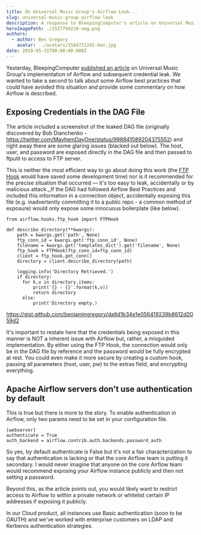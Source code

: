 ```yaml
---
title: On Universal Music Group's Airflow Leak...
slug: universal-music-group-airflow-leak
description: A response to BleepingComputer's article on Universal Music Group's Airflow leak
heroImagePath: ./1527794218-umg.png
authors:
  - author: Ben Gregory
    avatar: ../avatars/1504721242-ben.jpg
date: 2018-05-31T00:00:00.000Z
---
```


Yesterday, BleepingComputer [published an article](https://www.bleepingcomputer.com/news/security/contractor-exposes-credentials-for-universal-music-groups-it-infrastructure/) on Universal Music Group's implementation of Airflow and subsequent credential leak. We wanted to take a second to talk about some Airflow best practices that could have avoided this situation and provide some commentary on how Airflow is described. 

## Exposing Credentials in the DAG File
The article included a screenshot of the leaked DAG file (originally discovered by Bob Dianchenko - https://twitter.com/MayhemDayOne/status/998841089204375552) and right away there are some glaring issues (blacked out below). The host, user, and password are exposed directly in the DAG file and then passed to ftputil to access to FTP server. 

This is neither the most efficient way to go about doing this work (the [FTP Hook](https://github.com/apache/incubator-airflow/blob/master/airflow/contrib/hooks/ftp_hook.py#L63) would have saved some development time) nor is it recommended for the precise situation that occurred — it's too easy to leak, accidentally or by malicious attack.,,If the DAG had followed Airflow Best Practices and included this information in a connection object, accidentally exposing this file (e.g. inadvertently committing it to a public repo - a common method of exposure) would only expose some innocuous boilerplate (like below). 

```
from airflow.hooks.ftp_hook import FTPHook

def describe_directory(**kwargs):
    path = kwargs.get('path', None)
    ftp_conn_id = kwargs.get('ftp_conn_id', None)
    filename = kwargs.get('templates_dict').get('filename', None)
    ftp_hook = FTPHook(ftp_conn_id=ftp_conn_id)
    client = ftp_hook.get_conn()
    directory = client.describe_directory(path)

    logging.info('Directory Retrieved.')
    if directory:
      for k,v in directory.items:
          print('{} - {}'.format(k,v))
          return directory
      else:
          print('Directory empty.)
```
https://gist.github.com/benjamingregory/da6d1b34e1e056419239b8612d2059d2

It's important to restate here that the credentials being exposed in this manner is NOT a inherent issue with Airflow but, rather, a misguided implementation.  By either using the FTP Hook, the connection would only be in the DAG file by reference and the password would be fully encrypted at rest. You could even make it more secure by creating a custom hook, passing all parameters (host, user, pw) to the extras field, and encrypting everything.


## Apache Airflow servers don't use authentication by default
This is true but there is more to the story.  To enable authentication in Airflow, only two params need to be set in your configuration file.

```
[webserver]
authenticate = True
auth_backend = airflow.contrib.auth.backends.password_auth
```

So yes, by default authenticate is False but it's not a fair characterization to say that authentication is lacking or that the core Airflow team is putting it secondary. I would never imagine that anyone on the core Airflow team would recommend exposing your Airflow instance publicly and then not setting a password. 

Beyond this, as the article points out, you would likely want to restrict access to Airflow to within a private network or whitelist certain IP addresses if exposing it publicly.

In our Cloud product, all instances use Basic authentication (soon to be OAUTH) and we've worked with enterprise customers on LDAP and Kerberos authentication strategies.